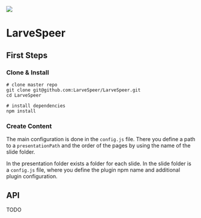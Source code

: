 ![](https://travis-ci.org/LarveSpeer/LarveSpeer.svg?branch=master)

# LarveSpeer

## First Steps

### Clone & Install
````shell
# clone master repo
git clone git@github.com:LarveSpeer/LarveSpeer.git
cd LarveSpeer

# install dependencies
npm install
````

### Create Content

The main configuration is done in the `config.js` file. There you define a path to a `presentationPath` and the order of the pages by using the name of the slide folder.

In the presentation folder exists a folder for each slide. In the slide folder is a `config.js` file, where you define the plugin npm name and additional plugin configuration.




## API

TODO
